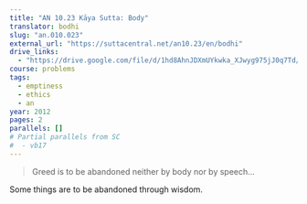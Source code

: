 ```yaml
---
title: "AN 10.23 Kāya Sutta: Body"
translator: bodhi
slug: "an.010.023"
external_url: "https://suttacentral.net/an10.23/en/bodhi"
drive_links:
  - "https://drive.google.com/file/d/1hd8AhnJDXmUYkwka_XJwyg975jJ0q7Td/view?usp=drivesdk"
course: problems
tags:
  - emptiness
  - ethics
  - an
year: 2012
pages: 2
parallels: []
# Partial parallels from SC
#  - vb17
---
```


> Greed is to be abandoned neither by body nor by speech...

Some things are to be abandoned through wisdom.
